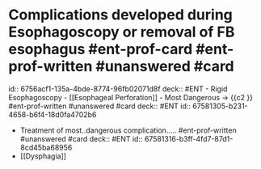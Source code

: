 # Complications developed during Esophagoscopy or removal of FB esophagus #ent-prof-card #ent-prof-written #unanswered #card
id:: 6756acf1-135a-4bde-8774-96fb02071d8f
deck:: #ENT
	- Rigid Esophagoscopy
		- [[Esophageal Perforation]]
	- Most Dangerous -> {{c2 }} #ent-prof-written #unanswered #card
	  deck:: #ENT
	  id:: 67581305-b231-4658-b6f4-18d0fa4702b6
- Treatment of most..dangerous complication..... #ent-prof-written #unanswered #card
  deck:: #ENT
  id:: 67581316-b3ff-4fd7-87d1-8cd45ba68956
- [[Dysphagia]]